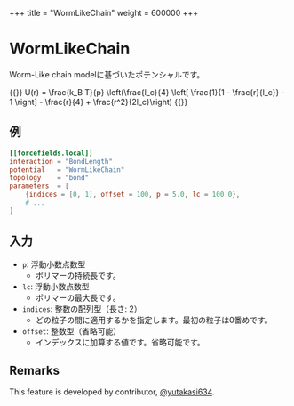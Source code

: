 +++
title = "WormLikeChain"
weight = 600000
+++

# WormLikeChain

Worm-Like chain modelに基づいたポテンシャルです。

{{<katex display>}}
U(r) = \frac{k_B T}{p}  \left(\frac{l_c}{4} \left[ \frac{1}{1 - \frac{r}{l_c}} - 1 \right] - \frac{r}{4} + \frac{r^2}{2l_c}\right)
{{</katex>}}

## 例

```toml
[[forcefields.local]]
interaction = "BondLength"
potential   = "WormLikeChain"
topology    = "bond"
parameters  = [
    {indices = [0, 1], offset = 100, p = 5.0, lc = 100.0},
    # ...
]
```

## 入力

- `p`: 浮動小数点数型
  - ポリマーの持続長です。
- `lc`: 浮動小数点数型
  - ポリマーの最大長です。
- `indices`: 整数の配列型（長さ: 2）
  - どの粒子の間に適用するかを指定します。最初の粒子は0番めです。
- `offset`: 整数型（省略可能）
  - インデックスに加算する値です。省略可能です。

## Remarks

This feature is developed by contributor, [@yutakasi634](https://github.com/yutakasi634).
